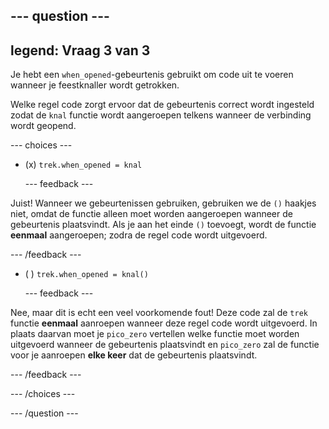 
--- question ---
---
legend: Vraag 3 van 3
---

Je hebt een `when_opened`-gebeurtenis gebruikt om code uit te voeren wanneer je feestknaller wordt getrokken.

Welke regel code zorgt ervoor dat de gebeurtenis correct wordt ingesteld zodat de `knal` functie wordt aangeroepen telkens wanneer de verbinding wordt geopend.

--- choices ---

- (x) `trek.when_opened = knal`

  --- feedback ---

Juist! Wanneer we gebeurtenissen gebruiken, gebruiken we de `()` haakjes niet, omdat de functie alleen moet worden aangeroepen wanneer de gebeurtenis plaatsvindt. Als je aan het einde `()` toevoegt, wordt de functie **eenmaal** aangeroepen; zodra de regel code wordt uitgevoerd.

  --- /feedback ---

- ( ) `trek.when_opened = knal()`

  --- feedback ---

Nee, maar dit is echt een veel voorkomende fout! Deze code zal de `trek` functie **eenmaal** aanroepen wanneer deze regel code wordt uitgevoerd. In plaats daarvan moet je `pico_zero` vertellen welke functie moet worden uitgevoerd wanneer de gebeurtenis plaatsvindt en `pico_zero` zal de functie voor je aanroepen **elke keer** dat de gebeurtenis plaatsvindt.

  --- /feedback ---

--- /choices ---

--- /question ---
